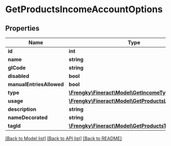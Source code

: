 # GetProductsIncomeAccountOptions

## Properties
Name | Type | Description | Notes
------------ | ------------- | ------------- | -------------
**id** | **int** |  | [optional] 
**name** | **string** |  | [optional] 
**glCode** | **string** |  | [optional] 
**disabled** | **bool** |  | [optional] 
**manualEntriesAllowed** | **bool** |  | [optional] 
**type** | [**\Frengky\Fineract\Model\GetIncomeType**](GetIncomeType.md) |  | [optional] 
**usage** | [**\Frengky\Fineract\Model\GetProductsLiabilityUsage**](GetProductsLiabilityUsage.md) |  | [optional] 
**description** | **string** |  | [optional] 
**nameDecorated** | **string** |  | [optional] 
**tagId** | [**\Frengky\Fineract\Model\GetProductsTagId**](GetProductsTagId.md) |  | [optional] 

[[Back to Model list]](../../README.md#documentation-for-models) [[Back to API list]](../../README.md#documentation-for-api-endpoints) [[Back to README]](../../README.md)

